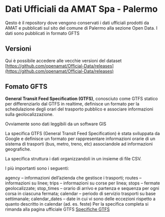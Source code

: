 
# Dati Ufficiali da AMAT Spa - Palermo


Qesto è il repository dove vengono conservati i dati ufficiali prodotti da AMAT e pubblicati sul sito del comune di Palermo alla sezione Open Data.
I dati sono pubblicati in formato GFTS

## Versioni

Qui è possibile accedere alle vecchie versioni del dataset [https://github.com/openamat/Official-Data/releases](https://github.com/openamat/Official-Data/releases)
 
## Fomato GFTS
**General Transit Feed Specification (GTFS)**, conosciuto come GTFS statico per differenziarlo dal GTFS in realtime, definisce un formato per la schedulazione degli orari del trasporto pubblico e associare informazioni sulla geolocalizzazione.

Ovviamente sono dati leggibili da un software GIS

La specifica GTFS (General Transit Feed Specification) è stata sviluppata da Google e definisce un formato per rappresentare informazioni orarie di un sistema di trasporti (bus, metro, treno, etc) associandole ad informazioni geografiche.

La specifica struttura i dati organizzandoli in un insieme di file CSV.

I più importanti sono i seguenti:

agency – informazioni dell’azienda che gestisce i trasporti;
routes – informazioni su linee;
trips – informazioni su corse per  linea;
stops – fermate geolocalizzate;
stop_times – orario di arrivo e partenza e sequenza per ogni corsa in ciascuna fermata;
calendar – periodo di servizio trasporti su base settimanale;
calendar_dates – date in cui vi sono delle eccezioni rispetto a quanto descritto in calendar (ad. es. feste)
Per la specifica completa si rimanda alla pagina ufficiale GTFS [Specifiche GTFS](https://developers.google.com/transit/gtfs/reference)
